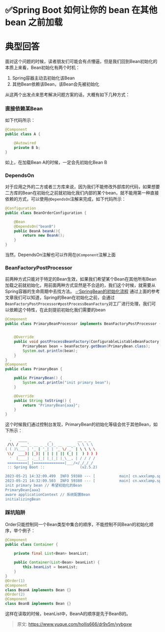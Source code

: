 # ✅Spring Boot 如何让你的 bean 在其他 bean 之前加载


# 典型回答
面对这个问题的时候，读者朋友们可能会有点懵逼，但是我们回到Bean初始化的本质上来看，Bean初始化有两个时机：

1. Spring容器主动去初始化该Bean
2. 其他Bean依赖该Bean，该Bean会先被初始化

从这两个出发点来思考解决问题方案的话，大概有如下几种方式：

### 直接依赖某Bean
如下代码所示：
```java
@Component
public class A {

    @Autowired
    private B b;
}
```
如上，在加载Bean A的时候，一定会先初始化Bean B

### DependsOn
对于应用之外的二方或者三方库来说，因为我们不能修改外部库的代码，如果想要二方库的Bean在初始化之前就初始化我们内部的某个bean，就不能用第一种直接依赖的方式，可以使用`@DependsOn`注解来完成，如下代码所示：
```java
@Configuration
public class BeanOrderConfiguration {

    @Bean
    @DependsOn("beanB")
    public BeanA beanA(){
        return new BeanA();
    }
}
```
当然，DependsOn注解也可以作用在`@Component`注解上面

### BeanFactoryPostProcessor
前两种方式只能对于特定的Bean生效，如果我们希望某个Bean在其他所有Bean加载之前就初始化，用前面两种方式显然是不合适的，我们这个时候，就需要从Spring容器的生命周期中去找方法。
[✅SpringBean的初始化流程](https://www.yuque.com/hollis666/dr9x5m/zlvhpz?view=doc_embed)
通过上面的参考文章我们可以知道，Spring的Bean在初始化之前，会通过`BeanFactoryPostProcessor#postProcessBeanFactory`对工厂进行处理，我们可以依赖这个特性，在此刻提前初始化我们需要的bean
```java
@Component
public class PrimaryBeanProcessor implements BeanFactoryPostProcessor {


    @Override
    public void postProcessBeanFactory(ConfigurableListableBeanFactory beanFactory) throws BeansException {
        PrimaryBean bean = beanFactory.getBean(PrimaryBean.class);
        System.out.println(bean);
    }
}
@Component
public class PrimaryBean {

    public PrimaryBean() {
        System.out.println("init primary bean");
    }

    @Override
    public String toString() {
        return "PrimaryBean{aaa}";
    }
}
```
这个时候我们通过控制台发现，PrimaryBean的初始化等级会优于其他Bean，如下所示：
```bash
  .   ____          _            __ _ _
 /\\ / ___'_ __ _ _(_)_ __  __ _ \ \ \ \
( ( )\___ | '_ | '_| | '_ \/ _` | \ \ \ \
 \\/  ___)| |_)| | | | | || (_| |  ) ) ) )
  '  |____| .__|_| |_|_| |_\__, | / / / /
 =========|_|==============|___/=/_/_/_/
 :: Spring Boot ::                (v2.5.2)

2023-05-21 14:32:09.499  INFO 59380 --- [           main] cn.wxxlamp.spring.boot.Main              : Starting Main using Java 1.8.0_291 on B-13CKQ05P-0131.local with PID 59380 (/Users/chenkai/code/test/target/classes started by chenkai in /Users/chenkai/code/test)
2023-05-21 14:32:09.503  INFO 59380 --- [           main] cn.wxxlamp.spring.boot.Main              : No active profile set, falling back to default profiles: default
init primary bean // 希望初始化的Bean
PrimaryBean{aaa}
aware applicationContext // 系统配置Bean
initializingBean
```

### 踩坑陷阱
Order只能控制同一个Bean类型中集合的顺序，不能控制不同Bean的初始化顺序，举个例子：
```java
@Component
public class Container {

	private final List<Bean> beanList;
    
    public Container(List<Bean> beanList) {
        this.beanList = beanList;
    }
}
@Order(1)
@Component
class BeanA implements Bean {}
@Order(2)
@Component
class BeanB implements Bean {}
```
这样在读取的时候，beanList中，BeanA的顺序是先于BeanB的。


> 原文: <https://www.yuque.com/hollis666/dr9x5m/yybgxw>